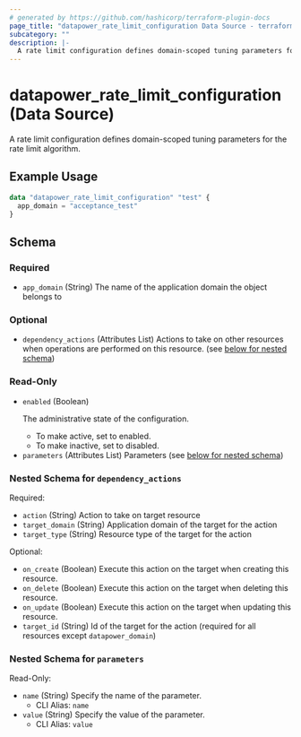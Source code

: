 ```yaml
---
# generated by https://github.com/hashicorp/terraform-plugin-docs
page_title: "datapower_rate_limit_configuration Data Source - terraform-provider-datapower"
subcategory: ""
description: |-
  A rate limit configuration defines domain-scoped tuning parameters for the rate limit algorithm.
---
```


# datapower_rate_limit_configuration (Data Source)

A rate limit configuration defines domain-scoped tuning parameters for the rate limit algorithm.

## Example Usage

```terraform
data "datapower_rate_limit_configuration" "test" {
  app_domain = "acceptance_test"
}
```

<!-- schema generated by tfplugindocs -->
## Schema

### Required

- `app_domain` (String) The name of the application domain the object belongs to

### Optional

- `dependency_actions` (Attributes List) Actions to take on other resources when operations are performed on this resource. (see [below for nested schema](#nestedatt--dependency_actions))

### Read-Only

- `enabled` (Boolean) <p>The administrative state of the configuration.</p><ul><li>To make active, set to enabled.</li><li>To make inactive, set to disabled.</li></ul>
- `parameters` (Attributes List) Parameters (see [below for nested schema](#nestedatt--parameters))

<a id="nestedatt--dependency_actions"></a>
### Nested Schema for `dependency_actions`

Required:

- `action` (String) Action to take on target resource
- `target_domain` (String) Application domain of the target for the action
- `target_type` (String) Resource type of the target for the action

Optional:

- `on_create` (Boolean) Execute this action on the target when creating this resource.
- `on_delete` (Boolean) Execute this action on the target when deleting this resource.
- `on_update` (Boolean) Execute this action on the target when updating this resource.
- `target_id` (String) Id of the target for the action (required for all resources except `datapower_domain`)


<a id="nestedatt--parameters"></a>
### Nested Schema for `parameters`

Read-Only:

- `name` (String) Specify the name of the parameter.
  - CLI Alias: `name`
- `value` (String) Specify the value of the parameter.
  - CLI Alias: `value`
